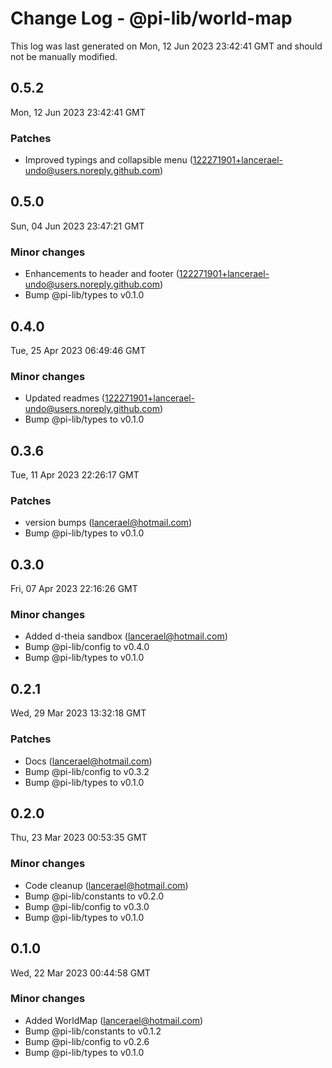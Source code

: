 # Change Log - @pi-lib/world-map

This log was last generated on Mon, 12 Jun 2023 23:42:41 GMT and should not be manually modified.

<!-- Start content -->

## 0.5.2

Mon, 12 Jun 2023 23:42:41 GMT

### Patches

- Improved typings and collapsible menu (122271901+lancerael-undo@users.noreply.github.com)

## 0.5.0

Sun, 04 Jun 2023 23:47:21 GMT

### Minor changes

- Enhancements to header and footer (122271901+lancerael-undo@users.noreply.github.com)
- Bump @pi-lib/types to v0.1.0

## 0.4.0

Tue, 25 Apr 2023 06:49:46 GMT

### Minor changes

- Updated readmes (122271901+lancerael-undo@users.noreply.github.com)
- Bump @pi-lib/types to v0.1.0

## 0.3.6

Tue, 11 Apr 2023 22:26:17 GMT

### Patches

- version bumps (lancerael@hotmail.com)
- Bump @pi-lib/types to v0.1.0

## 0.3.0

Fri, 07 Apr 2023 22:16:26 GMT

### Minor changes

- Added d-theia sandbox (lancerael@hotmail.com)
- Bump @pi-lib/config to v0.4.0
- Bump @pi-lib/types to v0.1.0

## 0.2.1

Wed, 29 Mar 2023 13:32:18 GMT

### Patches

- Docs (lancerael@hotmail.com)
- Bump @pi-lib/config to v0.3.2
- Bump @pi-lib/types to v0.1.0

## 0.2.0

Thu, 23 Mar 2023 00:53:35 GMT

### Minor changes

- Code cleanup (lancerael@hotmail.com)
- Bump @pi-lib/constants to v0.2.0
- Bump @pi-lib/config to v0.3.0
- Bump @pi-lib/types to v0.1.0

## 0.1.0

Wed, 22 Mar 2023 00:44:58 GMT

### Minor changes

- Added WorldMap (lancerael@hotmail.com)
- Bump @pi-lib/constants to v0.1.2
- Bump @pi-lib/config to v0.2.6
- Bump @pi-lib/types to v0.1.0

